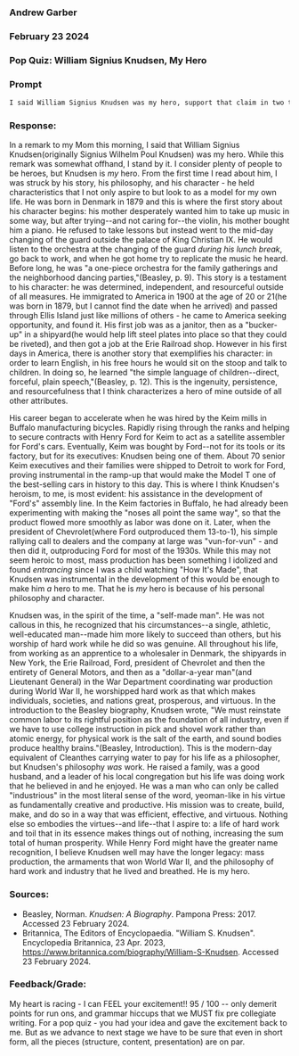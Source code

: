 ### Andrew Garber
### February 23 2024
### Pop Quiz: William Signius Knudsen, My Hero


### Prompt
```markdown
I said William Signius Knudsen was my hero, support that claim in two to three concise paragraphs.
```

### Response:

In a remark to my Mom this morning, I said that William Signius Knudsen(originally Signius Wilhelm Poul Knudsen) was my hero. While this remark was somewhat offhand, I stand by it. I consider plenty of people to be heroes, but Knudsen is *my* hero. From the first time I read about him, I was struck by his story, his philosophy, and his character - he held characteristics that I not only aspire to but look to as a model for my own life. He was born in Denmark in 1879 and this is where the first story about his character begins: his mother desperately wanted him to take up music in some way, but after trying--and not caring for--the violin, his mother bought him a piano. He refused to take lessons but instead went to the mid-day changing of the guard outside the palace of King Christian IX. He would listen to the orchestra at the changing of the guard *during his lunch break*, go back to work, and when he got home try to replicate the music he heard. Before long, he was "a one-piece orchestra for the family gatherings and the neighborhood dancing parties,"(Beasley, p. 9). This story is a testament to his character: he was determined, independent, and resourceful outside of all measures. He immigrated to America in 1900 at the age of 20 or 21(he was born in 1879, but I cannot find the date when he arrived) and passed through Ellis Island just like millions of others - he came to America seeking opportunity, and found it. His first job was as a janitor, then as a "bucker-up" in a shipyard(he would help lift steel plates into place so that they could be riveted), and then got a job at the  Erie Railroad shop. However in his first days in America, there is another story that exemplifies his character: in order to learn English, in his free hours he would sit on the stoop and talk to children. In doing so, he learned "the simple language of children--direct, forceful, plain speech,"(Beasley, p. 12). This is the ingenuity, persistence, and resourcefulness that I think characterizes a hero of mine outside of all other attributes.

His career began to accelerate when he was hired by the Keim mills in Buffalo manufacturing bicycles. Rapidly rising through the ranks and helping to secure contracts with Henry Ford for Keim to act as a satellite assembler for Ford's cars. Eventually, Keim was bought by Ford--not for its tools or its factory, but for its executives: Knudsen being one of them. About 70 senior Keim executives and their families were shipped to Detroit to work for Ford, proving instrumental in the ramp-up that would make the Model T one of the best-selling cars in history to this day. This is where I think Knudsen's heroism, to me, is most evident: his assistance in the development of "Ford's" assembly line. In the Keim factories in Buffalo, he had already been experimenting with making the "noses all point the same way", so that the product flowed more smoothly as labor was done on it. Later, when the president of Chevrolet(where Ford outproduced them 13-to-1), his simple rallying call to dealers and the company at large was "vun-for-vun" - and then did it, outproducing Ford for most of the 1930s. While this may not seem heroic to most, mass production has been something I idolized and found *entrancing* since I was a child watching "How It's Made", that Knudsen was instrumental in the development of this would be enough to make him *a* hero to me. That he is *my* hero is because of his personal philosophy and character.

Knudsen was, in the spirit of the time, a "self-made man". He was not callous in this, he recognized that his circumstances--a single, athletic, well-educated man--made him more likely to succeed than others, but his worship of hard work while he did so was genuine. All throughout his life, from working as an apprentice to a wholesaler in Denmark, the shipyards in New York, the Erie Railroad, Ford, president of Chevrolet and then the entirety of General Motors, and then as a "dollar-a-year man"(and Lieutenant General) in the War Department coordinating war production during World War II, he worshipped hard work as that which makes individuals, societies, and nations great, prosperous, and virtuous. In the introduction to the Beasley biography, Knudsen wrote, "We must reinstate common labor to its rightful position as the foundation of all industry, even if we have to use college instruction in pick and shovel work rather than atomic energy, for physical work is the salt of the earth, and sound bodies produce healthy brains."(Beasley, Introduction). This is the modern-day equivalent of Cleanthes carrying water to pay for his life as a philosopher, but Knudsen's philosophy *was* work. He raised a family, was a good husband, and a leader of his local congregation but his life was doing work that he believed in and he enjoyed. He was a man who can only be called "industrious" in the most literal sense of the word, yeoman-like in his virtue as fundamentally creative and productive. His mission was to create, build, make, and do so in a way that was efficient, effective, and virtuous. Nothing else so embodies the virtues--and life--that I aspire to: a life of hard work and toil that in its essence makes things out of nothing, increasing the sum total of human prosperity. While Henry Ford might have the greater name recognition, I believe Knudsen well may have the longer legacy: mass production, the armaments that won World War II, and the philosophy of hard work and industry that he lived and breathed. He is my hero.

### Sources:
 - Beasley, Norman. *Knudsen: A Biography*. Pampona Press: 2017. Accessed 23 February 2024.
 - Britannica, The Editors of Encyclopaedia. "William S. Knudsen". Encyclopedia Britannica, 23 Apr. 2023, https://www.britannica.com/biography/William-S-Knudsen. Accessed 23 February 2024.

### Feedback/Grade:
My heart is racing - I can FEEL your excitement!! 95 / 100 -- only demerit points for run ons, and grammar hiccups that we MUST fix pre collegiate writing.  For a pop quiz - you had your idea and gave the excitement back to me. But as we advance to next stage we have to be sure that even in short form, all the pieces (structure, content, presentation) are on par. 
